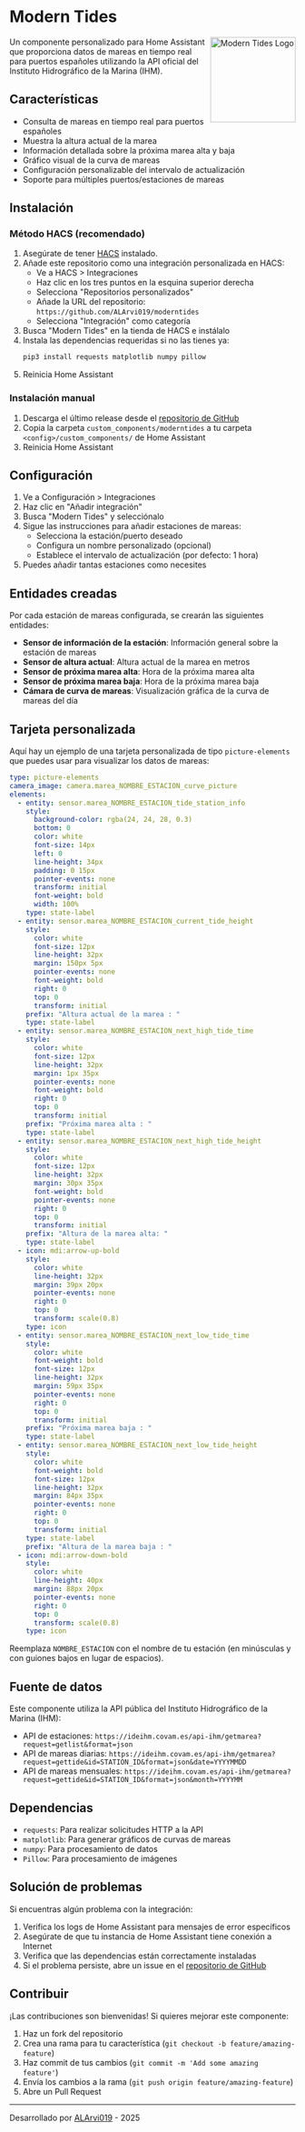 # Modern Tides

<img src="images/logo.svg" alt="Modern Tides Logo" width="150" align="right" />

Un componente personalizado para Home Assistant que proporciona datos de mareas en tiempo real para puertos españoles utilizando la API oficial del Instituto Hidrográfico de la Marina (IHM).

## Características

- Consulta de mareas en tiempo real para puertos españoles
- Muestra la altura actual de la marea
- Información detallada sobre la próxima marea alta y baja
- Gráfico visual de la curva de mareas
- Configuración personalizable del intervalo de actualización
- Soporte para múltiples puertos/estaciones de mareas

## Instalación

### Método HACS (recomendado)

1. Asegúrate de tener [HACS](https://hacs.xyz/) instalado.
2. Añade este repositorio como una integración personalizada en HACS:
   - Ve a HACS > Integraciones
   - Haz clic en los tres puntos en la esquina superior derecha
   - Selecciona "Repositorios personalizados"
   - Añade la URL del repositorio: `https://github.com/ALArvi019/moderntides`
   - Selecciona "Integración" como categoría
3. Busca "Modern Tides" en la tienda de HACS e instálalo
4. Instala las dependencias requeridas si no las tienes ya:
   ```bash
   pip3 install requests matplotlib numpy pillow
   ```
5. Reinicia Home Assistant

### Instalación manual

1. Descarga el último release desde el [repositorio de GitHub](https://github.com/ALArvi019/moderntides)
2. Copia la carpeta `custom_components/moderntides` a tu carpeta `<config>/custom_components/` de Home Assistant
3. Reinicia Home Assistant

## Configuración

1. Ve a Configuración > Integraciones
2. Haz clic en "Añadir integración"
3. Busca "Modern Tides" y selecciónalo
4. Sigue las instrucciones para añadir estaciones de mareas:
   - Selecciona la estación/puerto deseado
   - Configura un nombre personalizado (opcional)
   - Establece el intervalo de actualización (por defecto: 1 hora)
5. Puedes añadir tantas estaciones como necesites

## Entidades creadas

Por cada estación de mareas configurada, se crearán las siguientes entidades:

- **Sensor de información de la estación**: Información general sobre la estación de mareas
- **Sensor de altura actual**: Altura actual de la marea en metros
- **Sensor de próxima marea alta**: Hora de la próxima marea alta
- **Sensor de próxima marea baja**: Hora de la próxima marea baja
- **Cámara de curva de mareas**: Visualización gráfica de la curva de mareas del día

## Tarjeta personalizada

Aquí hay un ejemplo de una tarjeta personalizada de tipo `picture-elements` que puedes usar para visualizar los datos de mareas:

```yaml
type: picture-elements
camera_image: camera.marea_NOMBRE_ESTACION_curve_picture
elements:
  - entity: sensor.marea_NOMBRE_ESTACION_tide_station_info
    style:
      background-color: rgba(24, 24, 28, 0.3)
      bottom: 0
      color: white
      font-size: 14px
      left: 0
      line-height: 34px
      padding: 0 15px
      pointer-events: none
      transform: initial
      font-weight: bold
      width: 100%
    type: state-label
  - entity: sensor.marea_NOMBRE_ESTACION_current_tide_height
    style:
      color: white
      font-size: 12px
      line-height: 32px
      margin: 150px 5px
      pointer-events: none
      font-weight: bold
      right: 0
      top: 0
      transform: initial
    prefix: "Altura actual de la marea : "
    type: state-label
  - entity: sensor.marea_NOMBRE_ESTACION_next_high_tide_time
    style:
      color: white
      font-size: 12px
      line-height: 32px
      margin: 1px 35px
      pointer-events: none
      font-weight: bold
      right: 0
      top: 0
      transform: initial
    prefix: "Próxima marea alta : "
    type: state-label
  - entity: sensor.marea_NOMBRE_ESTACION_next_high_tide_height
    style:
      color: white
      font-size: 12px
      line-height: 32px
      margin: 30px 35px
      font-weight: bold
      pointer-events: none
      right: 0
      top: 0
      transform: initial
    prefix: "Altura de la marea alta: "
    type: state-label
  - icon: mdi:arrow-up-bold
    style:
      color: white
      line-height: 32px
      margin: 39px 20px
      pointer-events: none
      right: 0
      top: 0
      transform: scale(0.8)
    type: icon
  - entity: sensor.marea_NOMBRE_ESTACION_next_low_tide_time
    style:
      color: white
      font-weight: bold
      font-size: 12px
      line-height: 32px
      margin: 59px 35px
      pointer-events: none
      right: 0
      top: 0
      transform: initial
    prefix: "Próxima marea baja : "
    type: state-label
  - entity: sensor.marea_NOMBRE_ESTACION_next_low_tide_height
    style:
      color: white
      font-weight: bold
      font-size: 12px
      line-height: 32px
      margin: 84px 35px
      pointer-events: none
      right: 0
      top: 0
      transform: initial
    type: state-label
    prefix: "Altura de la marea baja : "
  - icon: mdi:arrow-down-bold
    style:
      color: white
      line-height: 40px
      margin: 88px 20px
      pointer-events: none
      right: 0
      top: 0
      transform: scale(0.8)
    type: icon
```

Reemplaza `NOMBRE_ESTACION` con el nombre de tu estación (en minúsculas y con guiones bajos en lugar de espacios).

## Fuente de datos

Este componente utiliza la API pública del Instituto Hidrográfico de la Marina (IHM):

- API de estaciones: `https://ideihm.covam.es/api-ihm/getmarea?request=getlist&format=json`
- API de mareas diarias: `https://ideihm.covam.es/api-ihm/getmarea?request=gettide&id=STATION_ID&format=json&date=YYYYMMDD`
- API de mareas mensuales: `https://ideihm.covam.es/api-ihm/getmarea?request=gettide&id=STATION_ID&format=json&month=YYYYMM`

## Dependencias

- `requests`: Para realizar solicitudes HTTP a la API
- `matplotlib`: Para generar gráficos de curvas de mareas
- `numpy`: Para procesamiento de datos
- `Pillow`: Para procesamiento de imágenes

## Solución de problemas

Si encuentras algún problema con la integración:

1. Verifica los logs de Home Assistant para mensajes de error específicos
2. Asegúrate de que tu instancia de Home Assistant tiene conexión a Internet
3. Verifica que las dependencias están correctamente instaladas
4. Si el problema persiste, abre un issue en el [repositorio de GitHub](https://github.com/ALArvi019/moderntides/issues)

## Contribuir

¡Las contribuciones son bienvenidas! Si quieres mejorar este componente:

1. Haz un fork del repositorio
2. Crea una rama para tu característica (`git checkout -b feature/amazing-feature`)
3. Haz commit de tus cambios (`git commit -m 'Add some amazing feature'`)
4. Envía los cambios a la rama (`git push origin feature/amazing-feature`)
5. Abre un Pull Request

---

Desarrollado por [ALArvi019](https://github.com/ALArvi019) - 2025
